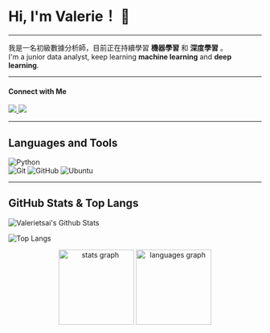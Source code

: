 # Hi, I'm Valerie！ 👋

---

我是一名初級數據分析師，目前正在持續學習 **機器學習** 和 **深度學習** 。
</br>
I'm a junior data analyst, keep learning **machine learning** and **deep learning**.

---

<div align="left">

#### Connect with Me

<div >

<a href="https://valerietsai.github.io/" target="_blank">
    <img src="https://img.shields.io/badge/My%20Website-blue?style=for-the-badge"/>
</a>

<a href="mailto:snowhuei106@gmail.com">
    <img src="https://img.shields.io/badge/-mail-red?style=for-the-badge&logo=gmail&logoColor=white"/>
</a>

</div>

---

## Languages and Tools

![Python](https://img.shields.io/badge/Python-3670A0?style=for-the-badge&logo=python&logoColor=ffdd54)
</br>
![Git](https://img.shields.io/badge/Git-%23F05033.svg?style=for-the-badge&logo=git&logoColor=white)
![GitHub](https://img.shields.io/badge/GitHub-%23121011.svg?style=for-the-badge&logo=github&logoColor=white)
![Ubuntu](https://img.shields.io/badge/Ubuntu-E95420?style=for-the-badge&logo=ubuntu&logoColor=white)

---
<div align="left">

## GitHub Stats & Top Langs

![Valerietsai's Github Stats](https://github-readme-stats.vercel.app/api?username=valerietsai&show_icons=true&theme=radical)

![Top Langs](https://github-readme-stats.vercel.app/api/top-langs/?username=valerietsai&layout=compact&theme=radical)


<div align="center">
  <img src="https://github-readme-stats.vercel.app/api?hide_title=false&hide_rank=false&show_icons=true&include_all_commits=true&count_private=true&disable_animations=false&theme=dracula&locale=en&hide_border=false&username=valerietsai" height="150" alt="stats graph"  />
  <img src="https://github-readme-stats.vercel.app/api/top-langs?locale=en&hide_title=false&layout=compact&card_width=320&langs_count=5&theme=dracula&hide_border=false&username=valerietsai" height="150" alt="languages graph"  />
</div>
